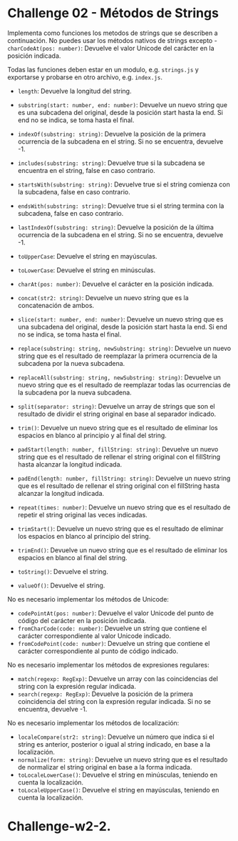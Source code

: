 # Challenge 02 - Métodos de Strings

Implementa como funciones los metodos de strings que se describen a continuación. No puedes usar los métodos nativos de strings excepto - `charCodeAt(pos: number)`: Devuelve el valor Unicode del carácter en la posición indicada.

Todas las funciones deben estar en un modulo, e.g. `strings.js` y exportarse y probarse en otro archivo, e.g. `index.js`.

- `length`: Devuelve la longitud del string.
- `substring(start: number, end: number)`: Devuelve un nuevo string que es una subcadena del original, desde la posición start hasta la end. Si end no se indica, se toma hasta el final.
- `indexOf(substring: string)`: Devuelve la posición de la primera ocurrencia de la subcadena en el string. Si no se encuentra, devuelve -1.
- `includes(substring: string)`: Devuelve true si la subcadena se encuentra en el string, false en caso contrario.
- `startsWith(substring: string)`: Devuelve true si el string comienza con la subcadena, false en caso contrario.
- `endsWith(substring: string)`: Devuelve true si el string termina con la subcadena, false en caso contrario.
- `lastIndexOf(substring: string)`: Devuelve la posición de la última ocurrencia de la subcadena en el string. Si no se encuentra, devuelve -1.

- `toUpperCase`: Devuelve el string en mayúsculas.
- `toLowerCase`: Devuelve el string en minúsculas.
- `charAt(pos: number)`: Devuelve el carácter en la posición indicada.

- `concat(str2: string)`: Devuelve un nuevo string que es la concatenación de ambos.
- `slice(start: number, end: number)`: Devuelve un nuevo string que es una subcadena del original, desde la posición start hasta la end. Si end no se indica, se toma hasta el final.

- `replace(substring: string, newSubstring: string)`: Devuelve un nuevo string que es el resultado de reemplazar la primera ocurrencia de la subcadena por la nueva subcadena.
- `replaceAll(substring: string, newSubstring: string)`: Devuelve un nuevo string que es el resultado de reemplazar todas las ocurrencias de la subcadena por la nueva subcadena.
- `split(separator: string)`: Devuelve un array de strings que son el resultado de dividir el string original en base al separador indicado.
- `trim()`: Devuelve un nuevo string que es el resultado de eliminar los espacios en blanco al principio y al final del string.
- `padStart(length: number, fillString: string)`: Devuelve un nuevo string que es el resultado de rellenar el string original con el fillString hasta alcanzar la longitud indicada.
- `padEnd(length: number, fillString: string)`: Devuelve un nuevo string que es el resultado de rellenar el string original con el fillString hasta alcanzar la longitud indicada.
- `repeat(times: number)`: Devuelve un nuevo string que es el resultado de repetir el string original las veces indicadas.
- `trimStart()`: Devuelve un nuevo string que es el resultado de eliminar los espacios en blanco al principio del string.
- `trimEnd()`: Devuelve un nuevo string que es el resultado de eliminar los espacios en blanco al final del string.
- `toString()`: Devuelve el string.
- `valueOf()`: Devuelve el string.

No es necesario implementar los métodos de Unicode:

- `codePointAt(pos: number)`: Devuelve el valor Unicode del punto de código del carácter en la posición indicada.
- `fromCharCode(code: number)`: Devuelve un string que contiene el carácter correspondiente al valor Unicode indicado.
- `fromCodePoint(code: number)`: Devuelve un string que contiene el carácter correspondiente al punto de código indicado.

No es necesario implementar los métodos de expresiones regulares:

- `match(regexp: RegExp)`: Devuelve un array con las coincidencias del string con la expresión regular indicada.
- `search(regexp: RegExp)`: Devuelve la posición de la primera coincidencia del string con la expresión regular indicada. Si no se encuentra, devuelve -1.

No es necesario implementar los métodos de localización:

- `localeCompare(str2: string)`: Devuelve un número que indica si el string es anterior, posterior o igual al string indicado, en base a la localización.
- `normalize(form: string)`: Devuelve un nuevo string que es el resultado de normalizar el string original en base a la forma indicada.
- `toLocaleLowerCase()`: Devuelve el string en minúsculas, teniendo en cuenta la localización.
- `toLocaleUpperCase()`: Devuelve el string en mayúsculas, teniendo en cuenta la localización.
# Challenge-w2-2.
